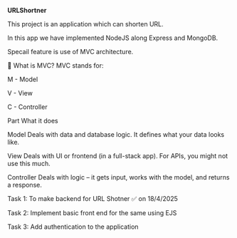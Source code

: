**URLShortner**


This project is an application which can shorten URL.

In this app we have implemented NodeJS along Express and MongoDB.

Specail feature is use of MVC architecture.

🔄 What is MVC?
MVC stands for:

M - Model

V - View

C - Controller

Part	      What it does

Model	      Deals with data and database logic. It defines what your data looks like.

View	      Deals with UI or frontend (in a full-stack app). For APIs, you might not use this much.

Controller	Deals with logic – it gets input, works with the model, and returns a response.


Task 1: To make backend for URL Shotner ✅ on 18/4/2025

Task 2: Implement basic front end for the same using EJS

Task 3: Add authentication to the application
